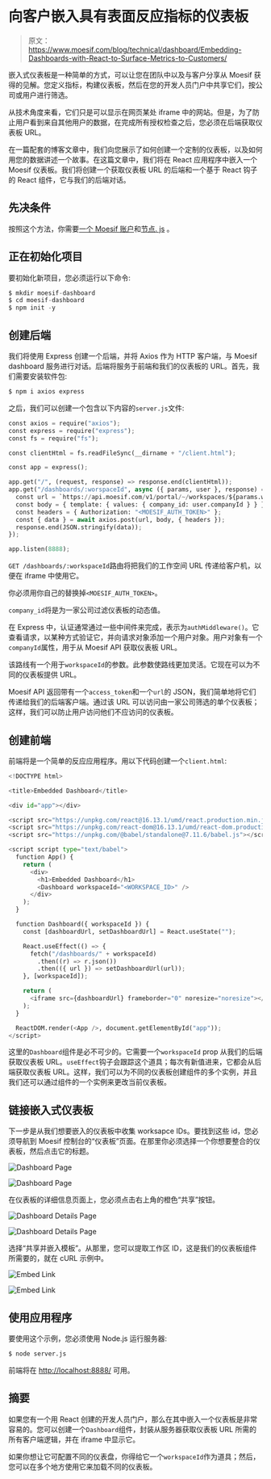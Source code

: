 # 向客户嵌入具有表面反应指标的仪表板

> 原文：<https://www.moesif.com/blog/technical/dashboard/Embedding-Dashboards-with-React-to-Surface-Metrics-to-Customers/>

嵌入式仪表板是一种简单的方式，可以让您在团队中以及与客户分享从 Moesif 获得的见解。您定义指标，构建仪表板，然后在您的开发人员门户中共享它们，按公司或用户进行筛选。

从技术角度来看，它们只是可以显示在网页某处 iframe 中的网站。但是，为了防止用户看到来自其他用户的数据，在完成所有授权检查之后，您必须在后端获取仪表板 URL。

在一篇配套的博客文章中，我们向您展示了如何创建一个定制的仪表板，以及如何用您的数据讲述一个故事。在这篇文章中，我们将在 React 应用程序中嵌入一个 Moesif 仪表板。我们将创建一个获取仪表板 URL 的后端和一个基于 React 钩子的 React 组件，它与我们的后端对话。

## 先决条件

按照这个方法，你需要[一个 Moesif 账户](https://www.moesif.com/wrap?onboard=true)和[节点. js](https://nodejs.org/en/) 。

## 正在初始化项目

要初始化新项目，您必须运行以下命令:

```py
$ mkdir moesif-dashboard
$ cd moesif-dashboard
$ npm init -y 
```

## 创建后端

我们将使用 Express 创建一个后端，并将 Axios 作为 HTTP 客户端，与 Moesif dashboard 服务进行对话。后端将服务于前端和我们的仪表板的 URL。首先，我们需要安装软件包:

```py
$ npm i axios express 
```

之后，我们可以创建一个包含以下内容的`server.js`文件:

```py
const axios = require("axios");
const express = require("express");
const fs = require("fs");

const clientHtml = fs.readFileSync(__dirname + "/client.html");

const app = express();

app.get("/", (request, response) => response.end(clientHtml));
app.get("/dashboards/:worspaceId", async ({ params, user }, response) => {
  const url = `https://api.moesif.com/v1/portal/~/workspaces/${params.workspaceId}/access_token`;
  const body = { template: { values: { company_id: user.companyId } } };
  const headers = { Authorization: "<MOESIF_AUTH_TOKEN>" };
  const { data } = await axios.post(url, body, { headers });
  response.end(JSON.stringify(data));
});

app.listen(8888); 
```

`GET /dashboards/:workspaceId`路由将把我们的工作空间 URL 传递给客户机，以便在 iframe 中使用它。

你必须用你自己的替换掉`<MOESIF_AUTH_TOKEN>`。

`company_id`将是为一家公司过滤仪表板的动态值。

在 Express 中，认证通常通过一些中间件来完成，表示为`authMiddleware()`。它查看请求，以某种方式验证它，并向请求对象添加一个用户对象。用户对象有一个`companyId`属性，用于从 Moesif API 获取仪表板 URL。

该路线有一个用于`workspaceId`的参数。此参数使路线更加灵活。它现在可以为不同的仪表板提供 URL。

Moesif API 返回带有一个`access_token`和一个`url`的 JSON，我们简单地将它们传递给我们的后端客户端。通过该 URL 可以访问由一家公司筛选的单个仪表板；这样，我们可以防止用户访问他们不应访问的仪表板。

## 创建前端

前端将是一个简单的反应应用程序。用以下代码创建一个`client.html`:

```py
<!DOCTYPE html>

<title>Embedded Dashboard</title>

<div id="app"></div>

<script src="https://unpkg.com/react@16.13.1/umd/react.production.min.js"></script>
<script src="https://unpkg.com/react-dom@16.13.1/umd/react-dom.production.min.js"></script>
<script src="https://unpkg.com/@babel/standalone@7.11.6/babel.js"></script>

<script script type="text/babel">
  function App() {
    return (
      <div>
        <h1>Embedded Dashboard</h1>
        <Dashboard workspaceId="<WORKSPACE_ID>" />
      </div>
    );
  }

  function Dashboard({ workspaceId }) {
    const [dashboardUrl, setDashboardUrl] = React.useState("");

    React.useEffect(() => {
      fetch("/dashboards/" + workspaceId)
        .then((r) => r.json())
        .then(({ url }) => setDashboardUrl(url));
    }, [workspaceId]);

    return (
      <iframe src={dashboardUrl} frameborder="0" noresize="noresize"></iframe>
    );
  }

  ReactDOM.render(<App />, document.getElementById("app"));
</script> 
```

这里的`Dashboard`组件是必不可少的。它需要一个`workspaceId` prop 从我们的后端获取仪表板 URL。`useEffect`钩子会跟踪这个道具；每次有新值进来，它都会从后端获取仪表板 URL。这样，我们可以为不同的仪表板创建组件的多个实例，并且我们还可以通过组件的一个实例来更改当前仪表板。

## 链接嵌入式仪表板

下一步是从我们想要嵌入的仪表板中收集 worksapce IDs。要找到这些 id，您必须导航到 Moesif 控制台的“仪表板”页面。在那里你必须选择一个你想要整合的仪表板，然后点击它的标题。

<noscript><img src="img/f300b952caa9588f0f2b2371e7ed05bb.png" width="" alt="Dashboard Page" title="" class="" data-original-src="https://blog.moesif.cimg/posts/technical/react-dashboards/dashboard_1.JPG"/></noscript>

![Dashboard Page](img/f300b952caa9588f0f2b2371e7ed05bb.png)

在仪表板的详细信息页面上，您必须点击右上角的橙色“共享”按钮。

<noscript><img src="img/55eb3ad8dbd422f9ea9360c955417295.png" width="" alt="Dashboard Details Page" title="" class="" data-original-src="https://blog.moesif.cimg/posts/technical/react-dashboards/dashboard_2.JPG"/></noscript>

![Dashboard Details Page](img/55eb3ad8dbd422f9ea9360c955417295.png)

选择“共享并嵌入模板”。从那里，您可以提取工作区 ID，这是我们的仪表板组件所需要的，就在 cURL 示例中。

<noscript><img src="img/f7701d8741671954ebec13991a492dda.png" width="" alt="Embed Link" title="" class="" data-original-src="https://blog.moesif.cimg/posts/technical/react-dashboards/dashboard_3.JPG"/></noscript>

![Embed Link](img/f7701d8741671954ebec13991a492dda.png)

## 使用应用程序

要使用这个示例，您必须使用 Node.js 运行服务器:

```py
$ node server.js 
```

前端将在 [http://localhost:8888/](http://localhost:8888/) 可用。

## 摘要

如果您有一个用 React 创建的开发人员门户，那么在其中嵌入一个仪表板是非常容易的。您可以创建一个`Dashboard`组件，封装从服务器获取仪表板 URL 所需的所有客户端逻辑，并在 iframe 中显示它。

如果你想让它可配置不同的仪表盘，你得给它一个`workspaceId`作为道具；然后，您可以在多个地方使用它来加载不同的仪表板。
